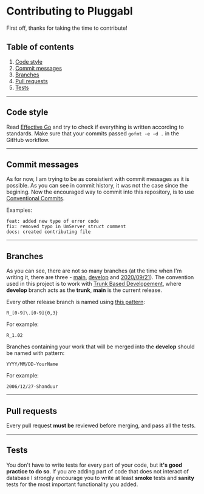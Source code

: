 # Contributing to Pluggabl

First off, thanks for taking the time to contribute!

## Table of contents

1. [Code style](#code-style)
1. [Commit messages](#commit-messages)
1. [Branches](#branches)
1. [Pull requests](#pull-requests)
1. [Tests](#tests)

---

## Code style

Read [Effective Go](https://golang.org/doc/effective_go.html) and try to check if everything is written according to standards. Make sure that your commits passed `gofmt -e -d .` in the GitHub workflow.

---

## Commit messages

As for now, I am trying to be as consistient with commit messages as it is possible. As you can see in commit history, it was not the case since the begining. Now the encouraged way to commit into this repository, is to use [Conventional Commits](https://www.conventionalcommits.org/en/v1.0.0/).

Examples:

```git
feat: added new type of error code
fix: removed typo in UmServer struct comment
docs: created contributing file
```

---

## Branches

As you can see, there are not so many branches (at the time when I'm writing it, there are three - [main](https://github.com/Shanduur/pluggabl), [develop](https://github.com/Shanduur/pluggabl/tree/develop) and [2020/09/21](https://github.com/Shanduur/pluggabl/tree/2020/09/21)). The convention used in this project is to work with [Trunk Based Developement](https://trunkbaseddevelopment.com/), where **develop** branch acts as the **trunk**, **main** is the current release.

Every other release branch is named using [this pattern](https://regex101.com/r/NbX5nY/2):
```regexp
R_[0-9]\.[0-9]{0,3}
```

For example:

```
R_1.02
```

Branches containing your work that will be merged into the **develop** should be named with pattern:

```regexp
YYYY/MM/DD-YourName
```

For example:


```
2006/12/27-Shanduur
```

---

## Pull requests

Every pull request **must be** reviewed before merging, and pass all the tests.

---

## Tests

You don't have to write tests for every part of your code, but **it's good practice to do so**. If you are adding part of code that does not interact of database I strongly encourage you to write at least **smoke** tests and **sanity** tests for the most important functionality you added.
